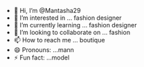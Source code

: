 - 👋 Hi, I’m @Mantasha29
- 👀 I’m interested in ... fashion designer 
- 🌱 I’m currently learning ... fashion designer 
- 💞️ I’m looking to collaborate on ... fashion 
- 📫 How to reach me ... boutique 
- 😄 Pronouns: ...mann
- ⚡ Fun fact: ...model

<!---
Mantasha29/Mantasha29 is a ✨ special ✨ repository because its `README.md` (this file) appears on your GitHub profile.
You can click the Preview link to take a look at your changes.
--->
